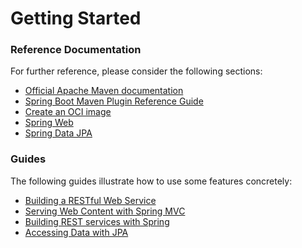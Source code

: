 # Getting Started

### Reference Documentation
For further reference, please consider the following sections:

* [Official Apache Maven documentation](https://maven.apache.org/guides/index.html)
* [Spring Boot Maven Plugin Reference Guide](https://docs.spring.io/spring-boot/docs/2.7.2-SNAPSHOT/maven-plugin/reference/html/)
* [Create an OCI image](https://docs.spring.io/spring-boot/docs/2.7.2-SNAPSHOT/maven-plugin/reference/html/#build-image)
* [Spring Web](https://docs.spring.io/spring-boot/docs/2.7.2-SNAPSHOT/reference/htmlsingle/#web)
* [Spring Data JPA](https://docs.spring.io/spring-boot/docs/2.7.2-SNAPSHOT/reference/htmlsingle/#data.sql.jpa-and-spring-data)

### Guides
The following guides illustrate how to use some features concretely:

* [Building a RESTful Web Service](https://spring.io/guides/gs/rest-service/)
* [Serving Web Content with Spring MVC](https://spring.io/guides/gs/serving-web-content/)
* [Building REST services with Spring](https://spring.io/guides/tutorials/rest/)
* [Accessing Data with JPA](https://spring.io/guides/gs/accessing-data-jpa/)

